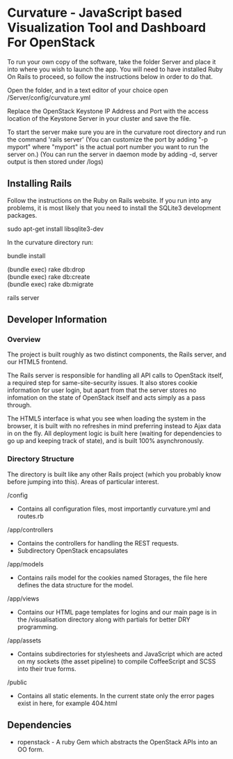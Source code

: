 Curvature - JavaScript based Visualization Tool and Dashboard For OpenStack
==========================================================================

To run your own copy of the software, take the folder Server and place it into where you wish to launch the app. You will need to have installed Ruby On Rails to proceed, so follow the instructions below in order to do that.

Open the folder, and in a text editor of your choice open /Server/config/curvature.yml 

Replace the OpenStack Keystone IP Address and Port with the access location of the Keystone Server in your cluster and save the file.

To start the server make sure you are in the curvature root directory and run the command 'rails server' 
(You can customize the port by adding "-p myport"  where "myport" is the actual port number you want to run the server on.)
(You can run the server in daemon mode by adding -d, server output is then stored under /logs)

Installing Rails
----------------

Follow the instructions on the Ruby on Rails website. If you run into any problems, it is most likely that you need to install the SQLite3 development packages.  
  
sudo apt-get install libsqlite3-dev  
  
In the curvature directory run: 
  
bundle install  
  
(bundle exec) rake db:drop  
(bundle exec) rake db:create  
(bundle exec) rake db:migrate  
  
rails server  

Developer Information  
---------------------

### Overview  

The project is built roughly as two distinct components, the Rails server, and our HTML5 frontend.

The Rails server is responsible for handling all API calls to OpenStack itself, a required step for same-site-security issues. It also stores cookie information for user login, but apart from that the server stores no infomation on the state of OpenStack itself and acts simply as a pass through.  

The HTML5 interface is what you see when loading the system in the browser, it is built with no refreshes in mind preferring instead to Ajax data in on the fly. All deployment logic is built here (waiting for dependencies to go up and keeping track of state), and is built 100% asynchronously.  

### Directory Structure  

The directory is built like any other Rails project (which you probably know before jumping into this). Areas of particular interest.

/config 
  - Contains all configuration files, most importantly curvature.yml and routes.rb

/app/controllers
  - Contains the controllers for handling the REST requests.
  - Subdirectory OpenStack encapsulates 

/app/models
  - Contains rails model for the cookies named Storages, the file here defines the data structure for the model.

/app/views
  - Contains our HTML page templates for logins and our main page is in the /visualisation directory along with partials for better DRY programming.

/app/assets
  - Contains subdirectories for stylesheets and JavaScript which are acted on my sockets (the asset pipeline) to compile CoffeeScript and SCSS into their true forms. 

/public
  - Contains all static elements. In the current state only the error pages exist in here, for example 404.html

Dependencies
------------

* ropenstack - A ruby Gem which abstracts the OpenStack APIs into an OO form.
